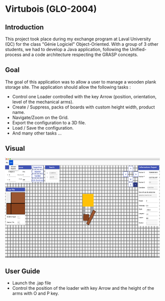 # __Virtubois__ (GLO-2004)

## __Introduction__

This project took place during my exchange program at Laval University (QC) for the class "Génie Logiciel" Object-Oriented. With a group of 3 other students, we had to develop a Java application, following the Unified-process and a code architecture respecting the GRASP concepts.

## __Goal__

The goal of this application was to allow a user to manage a wooden plank storage site. The application should allow the following tasks : 
- Control one Loader controlled with the key Arrow (position, orientation, level of the mechanical arms).
- Create / Suppress, packs of boards with custom height width, product name.
- Navigate/Zoom on the Grid.
- Export the configuration to a 3D file.
- Load / Save the configuration.
- And many other tasks ...

## __Visual__ 

<img src="VirtuboisVisual.png" Height=325 title="View of the app">

## __User Guide__

- Launch the .jap file
- Control the position of the loader with key Arrow and the height of the arms with O and P key.
